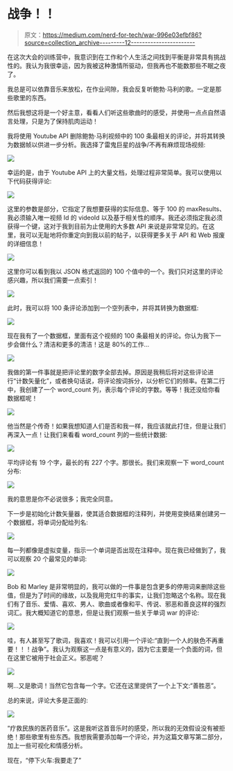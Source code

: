 # 战争！！

> 原文：<https://medium.com/nerd-for-tech/war-996e03efbf86?source=collection_archive---------12----------------------->

在这次大会的训练营中，我意识到在工作和个人生活之间找到平衡是非常具有挑战性的。我认为我很幸运，因为我被这种激情所驱动，但我再也不能数那些不眠之夜了。

我总是可以依靠音乐来放松，在作业间隙，我会反复听鲍勃·马利的歌。一定是那些歌里的东西。

然后我想这将是一个好主意，看看人们听这些歌曲时的感受，并使用一点点自然语言处理，只是为了保持肌肉运动！

我将使用 Youtube API 删除鲍勃·马利视频中的 100 条最相关的评论，并将其转换为数据帧以供进一步分析。我选择了雷鬼巨星的战争/不再有麻烦现场视频:

![](img/705b0c679a8ce43a70750b4424622723.png)

幸运的是，由于 Youtube API 上的大量文档，处理过程非常简单。我可以使用以下代码获得评论:

![](img/69a6b9b557d56c16308a37a1ee2af9f5.png)

这里的参数是部分，它指定了我想要获得的实际信息、等于 100 的 maxResults、我必须输入唯一视频 Id 的 videoId 以及基于相关性的顺序。我还必须指定我必须获得一个键，这对于我到目前为止使用的大多数 API 来说是非常常见的。在这里，我可以无耻地将你重定向到我以前的帖子，以获得更多关于 API 和 Web 报废的详细信息！

![](img/28f7fb23792268bae53884be4d60187a.png)

这里你可以看到我以 JSON 格式返回的 100 个值中的一个。我们只对这里的评论感兴趣，所以我们需要一点索引！

![](img/d1485ab689b97474ee998260ad5b21d9.png)

此时，我可以将 100 条评论添加到一个空列表中，并将其转换为数据框:

![](img/47c256c39c1a7b8a3c1ca5bd04a38b82.png)

现在我有了一个数据框，里面有这个视频的 100 条最相关的评论。你认为我下一步会做什么？清洁和更多的清洁！这是 80%的工作…

![](img/09cbfe15a61976f94057a30c4ad3d13f.png)

我做的第一件事就是把评论里的数字全部去掉。原因是我稍后将对这些评论进行“计数矢量化”，或者换句话说，将评论按词拆分，以分析它们的频率。在第二行中，我创建了一个 word_count 列，表示每个评论的字数。等等！我还没给你看数据框呢！

![](img/877dc90a5fecd194bd31ecc06e0b6350.png)

他当然是个传奇！如果我想知道人们是否和我一样，我应该就此打住，但是让我们再深入一点！让我们来看看 word_count 列的一些统计数据:

![](img/dbacdff5134285c32318a072e1a03d0b.png)

平均评论有 19 个字，最长的有 227 个字。那很长。我们来观察一下 word_count 分布:

![](img/93f4cbecc379a19c8f81d34cc93cf697.png)

我的意思是你不必说很多；我完全同意。

下一步是初始化计数矢量器，使其适合数据框的注释列，并使用变换结果创建另一个数据框，将单词分配给列名:

![](img/b3f18e3672035f59db8527291a905a05.png)

每一列都像是虚拟变量，指示一个单词是否出现在注释中。现在我已经做到了，我可以观察 20 个最常见的单词:

![](img/a8d31bf4c43b4b638c611446fc60ca78.png)

Bob 和 Marley 是非常明显的，我可以做的一件事是包含更多的停用词来删除这些值，但是为了时间的缘故，以及我用完红牛的事实，让我们忽略这个名称。现在我们有了音乐、爱情、喜欢、男人、歌曲或者像和平、传说、邪恶和善良这样的强烈词汇。我大概知道它的意思，但是让我们观察一些关于单词 war 的评论:

![](img/add20ad059f5d76ccb09f805459fca1a.png)

哇，有人甚至写了歌词，我喜欢！我可以引用一个评论:“直到一个人的肤色不再重要！！！战争”。我认为观察这一点是有意义的，因为它主要是一个负面的词，但在这里它被用于社会正义。邪恶呢？

![](img/f09c7246696f1020a7885d6d02783ea3.png)

啊…又是歌词！当然它包含每一个字。它还在这里提供了一个上下文:“善胜恶”。

总的来说，评论大多是正面的:

![](img/4cf24f8ca28c7a32086fbd68fa6421fd.png)

“疗救民族的医药音乐”。这是我听这首音乐时的感受，所以我的无效假设没有被拒绝！那些歌里有些东西。我想我需要添加每一个评论，并为这篇文章写第二部分，加上一些可视化和情感分析。

现在，“停下火车:我要走了”